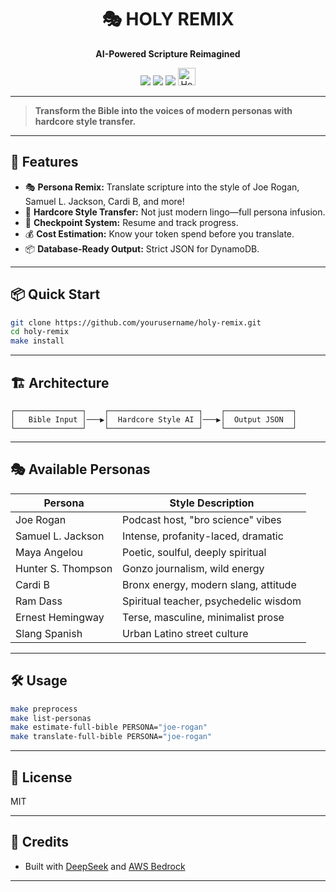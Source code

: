 <h1 align="center">🎭 HOLY REMIX</h1>
<p align="center"><b>AI-Powered Scripture Reimagined</b></p>
<p align="center">
  <a href="https://opensource.org/licenses/MIT"><img src="https://img.shields.io/badge/License-MIT-yellow.svg"></a>
  <a href="https://www.python.org/downloads/"><img src="https://img.shields.io/badge/python-3.8+-blue.svg"></a>
  <a href="https://aws.amazon.com/bedrock/"><img src="https://img.shields.io/badge/AWS-Bedrock-orange.svg"></a>
  <a href="https://www.deepseek.com/"><img alt="Homepage" src="https://github.com/deepseek-ai/DeepSeek-V2/blob/main/figures/badge.svg?raw=true" height="28"/></a>
</p>

---

> **Transform the Bible into the voices of modern personas with hardcore style transfer.**

---

## 🚀 Features

- 🎭 **Persona Remix:** Translate scripture into the style of Joe Rogan, Samuel L. Jackson, Cardi B, and more!
- 🧠 **Hardcore Style Transfer:** Not just modern lingo—full persona infusion.
- 🔁 **Checkpoint System:** Resume and track progress.
- 💰 **Cost Estimation:** Know your token spend before you translate.
- 📦 **Database-Ready Output:** Strict JSON for DynamoDB.

---

## 📦 Quick Start

```bash
git clone https://github.com/yourusername/holy-remix.git
cd holy-remix
make install
```

---

## 🏗️ Architecture

```
┌───────────────┐    ┌────────────────────┐    ┌───────────────┐
│   Bible Input │───▶│  Hardcore Style AI │───▶│  Output JSON  │
└───────────────┘    └────────────────────┘    └───────────────┘
```

---

## 🎭 Available Personas

| Persona              | Style Description                        |
|----------------------|------------------------------------------|
| Joe Rogan            | Podcast host, "bro science" vibes        |
| Samuel L. Jackson    | Intense, profanity-laced, dramatic       |
| Maya Angelou         | Poetic, soulful, deeply spiritual        |
| Hunter S. Thompson   | Gonzo journalism, wild energy            |
| Cardi B              | Bronx energy, modern slang, attitude     |
| Ram Dass             | Spiritual teacher, psychedelic wisdom    |
| Ernest Hemingway     | Terse, masculine, minimalist prose       |
| Slang Spanish        | Urban Latino street culture              |

---

## 🛠️ Usage

```bash
make preprocess
make list-personas
make estimate-full-bible PERSONA="joe-rogan"
make translate-full-bible PERSONA="joe-rogan"
```

---

## 📄 License

MIT

---

## 🙏 Credits

- Built with [DeepSeek](https://www.deepseek.com/) and [AWS Bedrock](https://aws.amazon.com/bedrock/)

--- 